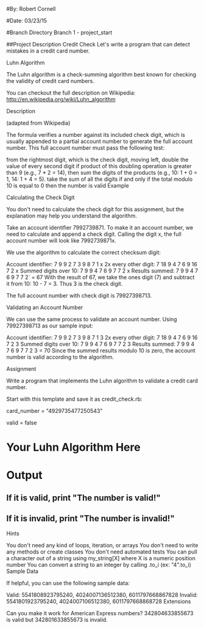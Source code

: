 #By:
Robert Cornell

#Date:
03/23/15

#Branch Directory
Branch 1 - project_start



##Project Description
Credit Check
Let's write a program that can detect mistakes in a credit card number.

Luhn Algorithm

The Luhn algorithm is a check-summing algorithm best known for checking the validity of credit card numbers.

You can checkout the full description on Wikipedia: http://en.wikipedia.org/wiki/Luhn_algorithm

Description

(adapted from Wikipedia)

The formula verifies a number against its included check digit, which is usually appended to a partial account number to generate the full account number. This full account number must pass the following test:

from the rightmost digit, which is the check digit, moving left, double the value of every second digit
if product of this doubling operation is greater than 9 (e.g., 7 * 2 = 14), then sum the digits of the products (e.g., 10: 1 + 0 = 1, 14: 1 + 4 = 5).
take the sum of all the digits
if and only if the total modulo 10 is equal to 0 then the number is valid
Example

Calculating the Check Digit

You don't need to calculate the check digit for this assignment, but the explanation may help you understand the algorithm.

Take an account identifier 7992739871. To make it an account number, we need to calculate and append a check digit. Calling the digit x, the full account number will look like 7992739871x.

We use the algorithm to calculate the correct checksum digit:

Account identifier:    7   9   9   2   7   3   9   8   7   1   x
2x every other digit:  7   18  9   4   7   6   9   16  7   2   x
Summed digits over 10: 7   9   9   4   7   6   9   7   7   2   x
Results summed:        7   9   9   4   7   6   9   7   7   2` = 67
With the result of 67, we take the ones digit (7) and subtract it from 10: 10 - 7 = 3. Thus 3 is the check digit.

The full account number with check digit is 79927398713.

Validating an Account Number

We can use the same process to validate an account number. Using 79927398713 as our sample input:

Account identifier:    7   9   9   2   7   3   9   8   7   1   3
2x every other digit:  7   18  9   4   7   6   9   16  7   2   3
Summed digits over 10: 7   9   9   4   7   6   9   7   7   2   3
Results summed:        7   9   9   4   7   6   9   7   7   2   3 = 70
Since the summed results modulo 10 is zero, the account number is valid according to the algorithm.

Assignment

Write a program that implements the Luhn algorithm to validate a credit card number.

Start with this template and save it as credit_check.rb:

card_number = "4929735477250543"

valid = false

# Your Luhn Algorithm Here

# Output
## If it is valid, print "The number is valid!"
## If it is invalid, print "The number is invalid!"
Hints

You don't need any kind of loops, iteration, or arrays
You don't need to write any methods or create classes
You don't need automated tests
You can pull a character out of a string using my_string[X] where X is a numeric position number
You can convert a string to an integer by calling .to_i (ex: "4".to_i)
Sample Data

If helpful, you can use the following sample data:

Valid: 5541808923795240, 4024007136512380, 6011797668867828
Invalid: 5541801923795240, 4024007106512380, 6011797668868728
Extensions

Can you make it work for American Express numbers? 342804633855673 is valid but 342801633855673 is invalid.
